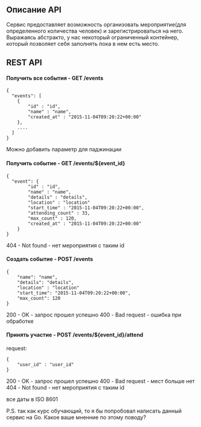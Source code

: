 ## Описание API
Сервис предоставляет возможность организовать мероприятие(для определенного количества человек) и зарегистрироваться на него. Выражаясь абстракто, у нас некоторый ограниченный контейнер, который позволяет себя заполнять пока в нем есть место.

## REST API 

#### Получить все события - GET /events
```
{
  "events": [
    {
        "id" : "id",
        "name" : "name",
        "created_at" : "2015-11-04T09:20:22+00:00" 
    },
    ....
  ]
}
```
Можно добавить параметр для паджинации 

#### Получить событие - GET /events/${event_id}
```
{
  "event": {
        "id" : "id",
        "name" : "name",
        "details" : "details",
        "location" : "location"
        "start_time" : "2015-11-04T09:20:22+00:00",
        "attending_count" : 33,
        "max_count" : 120,
        "created_at" : "2015-11-04T09:20:22+00:00" 
    }
}
```
404 - Not found - нет мероприятия с таким id

#### Создать событие - POST /events

```
{
    "name": "name",
    "details": "details",
    "location" : "location"
    "start_time": "2015-11-04T09:20:22+00:00",
    "max_count": 120
}
```
200 - OK - запрос прошел успешно
400 - Bad request - ошибка при обработке

#### Принять участие - POST /events/${event_id}/attend

request:
```
{
    "user_id" : "user_id"
}
```
200 - OK - запрос прошел успешно
400 - Bad request - мест больше нет
404 - Not found - нет мероприятия с таким id

все даты в ISO 8601

P.S. так как курс обучающий, то я бы попробовал написать данный сервис на Go. Какое ваше мненние по этому поводу?
